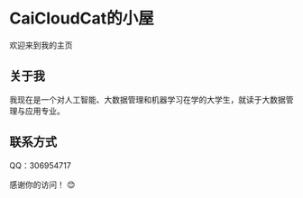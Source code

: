 # CaiCloudCat的小屋

欢迎来到我的主页


## 关于我
我现在是一个对人工智能、大数据管理和机器学习在学的大学生，就读于大数据管理与应用专业。


## 联系方式
QQ：306954717


感谢你的访问！ 😊